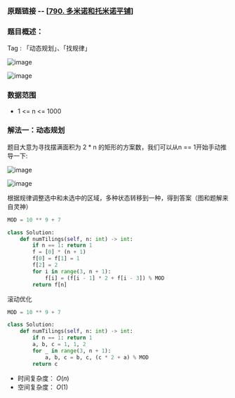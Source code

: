 ### 原题链接 -- [[790. 多米诺和托米诺平铺](https://leetcode.cn/problems/domino-and-tromino-tiling/)]

### 题目概述：
Tag : 「动态规划」、「找规律」

![image](https://user-images.githubusercontent.com/99656524/201463290-782a0850-2647-49a8-a3d1-bfe517de08a4.png)

![image](https://user-images.githubusercontent.com/99656524/201463305-8bddcb4e-35c4-4e0b-8a51-c5a2de9a1b74.png)

### 数据范围
* 1 <= n <= 1000

### 解法一：动态规划
题目大意为寻找摆满面积为 2 * n 的矩形的方案数，我们可以从n == 1开始手动推导一下:

![image](https://user-images.githubusercontent.com/99656524/201500902-8312b5e7-37c2-4e90-9036-2fc1bcc04216.png)

![image](https://user-images.githubusercontent.com/99656524/201500906-750b6801-3407-4907-89f7-989395d2d22e.png)

根据规律调整选中和未选中的区域，多种状态转移到一种，得到答案（图和题解来自灵神）

```python
MOD = 10 ** 9 + 7

class Solution:
    def numTilings(self, n: int) -> int:
        if n == 1: return 1
        f = [0] * (n + 1)
        f[0] = f[1] = 1
        f[2] = 2
        for i in range(3, n + 1):
            f[i] = (f[i - 1] * 2 + f[i - 3]) % MOD
        return f[n]
```

滚动优化
```python
MOD = 10 ** 9 + 7

class Solution:
    def numTilings(self, n: int) -> int:
        if n == 1: return 1
        a, b, c = 1, 1, 2
        for _ in range(3, n + 1):
            a, b, c = b, c, (c * 2 + a) % MOD
        return c
```
* 时间复杂度： $O(n)$
* 空间复杂度： $O(1)$ 
